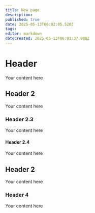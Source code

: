 ```yaml
---
title: New page
description: 
published: true
date: 2025-05-13T06:02:05.520Z
tags: 
editor: markdown
dateCreated: 2025-05-13T06:01:37.080Z
---
```


# Header
Your content here

## Header 2
Your content here

### Header 2.3
Your content here

#### Header 2.4
Your content here


## Header 2
Your content here

### Header 4
Your content here